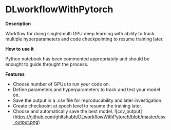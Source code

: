 # DLworkflowWithPytorch

**Description**

Workflow for doing single/multi GPU deep learning with ability to track multiple hyperparameters and code checkpointing to resume training later.

**How to use it**

Python notebook has been commented appropriately and should be enought to guide throught the process.

**Features**
-	Choose number of GPUs to run your code on.
-	Define parameters and hyperparameters to track and test your model on.
-	Save the output in a .csv file for reproducability and later investigation. 
-	Create checkpoint at epoch level to resume the training later.
-	Choose and automatically save the best model.
![csv_output] (https://github.com/ghltshubh/DLworkflowWithPytorch/blob/master/csv_output.png)
